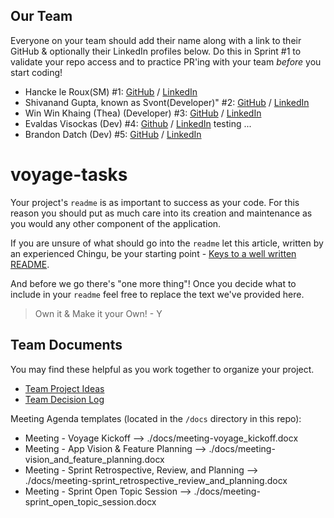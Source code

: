 ## Our Team

Everyone on your team should add their name along with a link to their GitHub
& optionally their LinkedIn profiles below. Do this in Sprint #1 to validate
your repo access and to practice PR'ing with your team *before* you start
coding!

- Hancke le Roux(SM) #1: [GitHub](https://github.com/HawkCoding) / [LinkedIn](https://www.linkedin.com/in/hancke-chris-le-roux-19981206za/)
- Shivanand Gupta, known as Svont(Developer)" #2: [GitHub](https://github.com/Shivanand-0) / [LinkedIn](https://www.linkedin.com/in/ishivanandgupta/)
- Win Win Khaing (Thea) (Developer) #3: [GitHub](https://github.com/TheaWin) / [LinkedIn](https://www.linkedin.com/in/thea-win/)
- Evaldas Visockas (Dev) #4: [Github](https://github.com/EvalVis) / [LinkedIn](https://www.linkedin.com/in/evaldas-visockas/)
testing
  ...
- Brandon Datch (Dev) #5: [GitHub](https://github.com/Brandon-Isaac) / [LinkedIn](https://linkedin.com/in/isaac-datch-947067288)

# voyage-tasks

Your project's `readme` is as important to success as your code. For 
this reason you should put as much care into its creation and maintenance
as you would any other component of the application.

If you are unsure of what should go into the `readme` let this article,
written by an experienced Chingu, be your starting point - 
[Keys to a well written README](https://tinyurl.com/yk3wubft).

And before we go there's "one more thing"! Once you decide what to include
in your `readme` feel free to replace the text we've provided here.

> Own it & Make it your Own! - Y

## Team Documents

You may find these helpful as you work together to organize your project.

- [Team Project Ideas](./docs/team_project_ideas.md)
- [Team Decision Log](./docs/team_decision_log.md)

Meeting Agenda templates (located in the `/docs` directory in this repo):

- Meeting - Voyage Kickoff --> ./docs/meeting-voyage_kickoff.docx
- Meeting - App Vision & Feature Planning --> ./docs/meeting-vision_and_feature_planning.docx
- Meeting - Sprint Retrospective, Review, and Planning --> ./docs/meeting-sprint_retrospective_review_and_planning.docx
- Meeting - Sprint Open Topic Session --> ./docs/meeting-sprint_open_topic_session.docx
